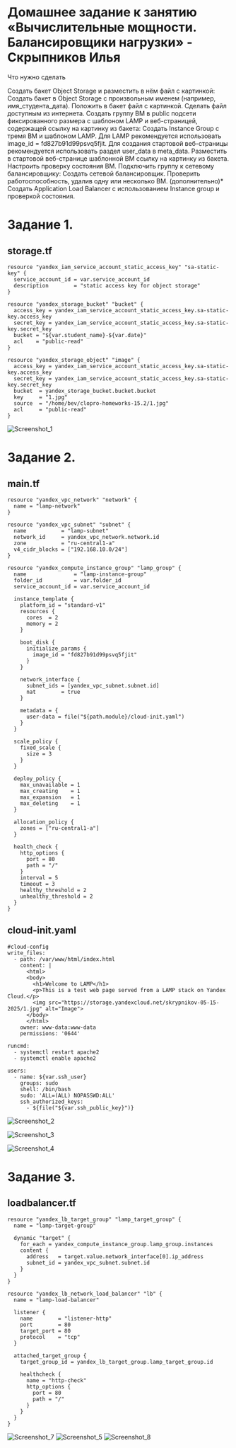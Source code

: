 # Домашнее задание к занятию «Вычислительные мощности. Балансировщики нагрузки» - Скрыпников Илья
Что нужно сделать

Создать бакет Object Storage и разместить в нём файл с картинкой:
Создать бакет в Object Storage с произвольным именем (например, имя_студента_дата).
Положить в бакет файл с картинкой.
Сделать файл доступным из интернета.
Создать группу ВМ в public подсети фиксированного размера с шаблоном LAMP и веб-страницей, содержащей ссылку на картинку из бакета:
Создать Instance Group с тремя ВМ и шаблоном LAMP. Для LAMP рекомендуется использовать image_id = fd827b91d99psvq5fjit.
Для создания стартовой веб-страницы рекомендуется использовать раздел user_data в meta_data.
Разместить в стартовой веб-странице шаблонной ВМ ссылку на картинку из бакета.
Настроить проверку состояния ВМ.
Подключить группу к сетевому балансировщику:
Создать сетевой балансировщик.
Проверить работоспособность, удалив одну или несколько ВМ.
(дополнительно)* Создать Application Load Balancer с использованием Instance group и проверкой состояния.

# Задание 1.
## storage.tf
```hcl
resource "yandex_iam_service_account_static_access_key" "sa-static-key" {
  service_account_id = var.service_account_id
  description        = "static access key for object storage"
}

resource "yandex_storage_bucket" "bucket" {
  access_key = yandex_iam_service_account_static_access_key.sa-static-key.access_key
  secret_key = yandex_iam_service_account_static_access_key.sa-static-key.secret_key
  bucket = "${var.student_name}-${var.date}"
  acl    = "public-read"
}

resource "yandex_storage_object" "image" {
  access_key = yandex_iam_service_account_static_access_key.sa-static-key.access_key
  secret_key = yandex_iam_service_account_static_access_key.sa-static-key.secret_key
  bucket  = yandex_storage_bucket.bucket.bucket
  key     = "1.jpg"
  source  = "/home/bev/clopro-homeworks-15.2/1.jpg"
  acl     = "public-read"
}
```
![Screenshot_1](https://github.com/user-attachments/assets/0a4cf511-e84e-4a9f-8579-8f88f80f3212)
# Задание 2. 
## main.tf
```hcl
resource "yandex_vpc_network" "network" {
  name = "lamp-network"
}

resource "yandex_vpc_subnet" "subnet" {
  name           = "lamp-subnet"
  network_id     = yandex_vpc_network.network.id
  zone           = "ru-central1-a"
  v4_cidr_blocks = ["192.168.10.0/24"]
}

resource "yandex_compute_instance_group" "lamp_group" {
  name               = "lamp-instance-group"
  folder_id          = var.folder_id
  service_account_id = var.service_account_id

  instance_template {
    platform_id = "standard-v1"
    resources {
      cores  = 2
      memory = 2
    }

    boot_disk {
      initialize_params {
        image_id = "fd827b91d99psvq5fjit" 
      }
    }

    network_interface {
      subnet_ids = [yandex_vpc_subnet.subnet.id]
      nat        = true
    }

    metadata = {
      user-data = file("${path.module}/cloud-init.yaml")
    }
  }

  scale_policy {
    fixed_scale {
      size = 3
    }
  }

  deploy_policy {
    max_unavailable = 1
    max_creating    = 1
    max_expansion   = 1
    max_deleting    = 1
  }

  allocation_policy {
    zones = ["ru-central1-a"]
  }

  health_check {
    http_options {
      port = 80
      path = "/"
    }
    interval = 5
    timeout = 3
    healthy_threshold = 2
    unhealthy_threshold = 2
  }
}
```
## cloud-init.yaml
```hcl
#cloud-config
write_files:
  - path: /var/www/html/index.html
    content: |
      <html>
      <body>
        <h1>Welcome to LAMP</h1>
        <p>This is a test web page served from a LAMP stack on Yandex Cloud.</p>
        <img src="https://storage.yandexcloud.net/skrypnikov-05-15-2025/1.jpg" alt="Image">
      </body>
      </html>
    owner: www-data:www-data
    permissions: '0644'

runcmd:
  - systemctl restart apache2
  - systemctl enable apache2

users:
  - name: ${var.ssh_user}
    groups: sudo
    shell: /bin/bash
    sudo: 'ALL=(ALL) NOPASSWD:ALL'
    ssh_authorized_keys:
      - ${file("${var.ssh_public_key}")}
```
![Screenshot_2](https://github.com/user-attachments/assets/fea81516-72fb-4473-97db-ee52efedcc63)

![Screenshot_3](https://github.com/user-attachments/assets/6add3269-7d8e-418a-a314-799fdaac129e)

![Screenshot_4](https://github.com/user-attachments/assets/14fee604-368f-4114-8dbf-517afa1e68d7)

# Задание 3. 
## loadbalancer.tf
```hcl
resource "yandex_lb_target_group" "lamp_target_group" {
  name = "lamp-target-group"

  dynamic "target" {
    for_each = yandex_compute_instance_group.lamp_group.instances
    content {
      address   = target.value.network_interface[0].ip_address
      subnet_id = yandex_vpc_subnet.subnet.id
    }
  }
}

resource "yandex_lb_network_load_balancer" "lb" {
  name = "lamp-load-balancer"

  listener {
    name        = "listener-http"
    port        = 80
    target_port = 80
    protocol    = "tcp"
  }

  attached_target_group {
    target_group_id = yandex_lb_target_group.lamp_target_group.id

    healthcheck {
      name = "http-check"
      http_options {
        port = 80
        path = "/"
      }
    }
  }
}
```
![Screenshot_7](https://github.com/user-attachments/assets/969f224e-c7e7-43bb-b82a-f6b994cb7964)
![Screenshot_5](https://github.com/user-attachments/assets/28d49d4e-967b-4cfe-9d89-1a4658833532)
![Screenshot_8](https://github.com/user-attachments/assets/5946af82-004b-4ff4-a30f-68c16ce6ddcd)



